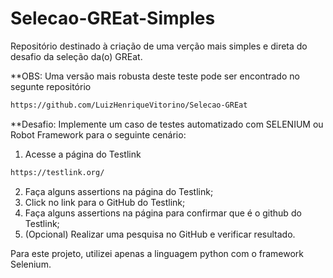 # Selecao-GREat-Simples
Repositório destinado à criação de uma verção mais simples e direta do desafio da seleção da(o) GREat.

**OBS: Uma versão mais robusta deste teste pode ser encontrado no segunte repositório
```md
https://github.com/LuizHenriqueVitorino/Selecao-GREat
```
**Desafio:
Implemente um caso de testes automatizado com SELENIUM ou Robot Framework para o seguinte cenário:

1. Acesse a página do Testlink
```md
https://testlink.org/
```
2. Faça alguns assertions na página do Testlink;
3. Click no link para o GitHub do Testlink;
4. Faça alguns assertions na página para confirmar que é o github do Testlink;
5. (Opcional) Realizar uma pesquisa no GitHub e verificar resultado.

Para este projeto, utilizei apenas a linguagem python com o framework Selenium.